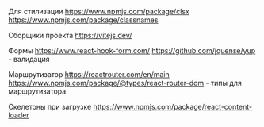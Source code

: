 Для стилизации
    https://www.npmjs.com/package/clsx
    https://www.npmjs.com/package/classnames

Сборщики проекта
    https://vitejs.dev/

Формы
    https://www.react-hook-form.com/
    https://github.com/jquense/yup - валидация

Маршрутизатор
    https://reactrouter.com/en/main
    https://www.npmjs.com/package/@types/react-router-dom - типы для маршрутизатора

Скелетоны при загрузке
    https://www.npmjs.com/package/react-content-loader
